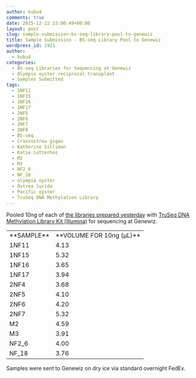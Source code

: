 ```yaml
---
author: kubu4
comments: true
date: 2015-12-22 23:00:49+00:00
layout: post
slug: sample-submission-bs-seq-library-pool-to-genewiz
title: Sample Submission - BS-seq Library Pool to Genewiz
wordpress_id: 1921
author:
  - kubu4
categories:
  - BS-seq Libraries for Sequencing at Genewiz
  - Olympia oyster reciprocal transplant
  - Samples Submitted
tags:
  - 1NF11
  - 1NF15
  - 1NF16
  - 1NF17
  - 2NF5
  - 2NF6
  - 2NF7
  - 2NF8
  - BS-seq
  - Crassostrea gigas
  - Katherine Silliman
  - Katie Lotterhos
  - M2
  - M3
  - NF2_6
  - NF_18
  - olympia oyster
  - Ostrea lurida
  - Pacific oyster
  - TruSeq DNA Methylation Library
---
```


Pooled 10ng of each of [the libraries prepared yesterday](http://onsnetwork.org/kubu4/2015/12/21/illumina-methylation-library-construction-olyc-gigas-bisulfite-treated-dna/) with [TruSeq DNA Methylation Library Kit (Illumina)](https://github.com/sr320/LabDocs/blob/master/protocols/Commercial_Protocols/Illumina_truseq-dna-methylation-library-prep-guide-15066014-a.pdf) for sequencing at Genewiz.

<table cellpadding="0" cellspacing="0" border="0" dir="ltr" > 
<tbody >
<tr >

<td data-sheets-value="[null,2,"Sample"]" >**SAMPLE**
</td>

<td data-sheets-value="[null,2,"Vol for 10ng (uL)"]" >**VOLUME FOR 10ng (μL)**
</td>
</tr>
<tr >

<td data-sheets-value="[null,2,"1NF11"]" >1NF11
</td>

<td data-sheets-value="[null,3,null,4.132231404958678]" data-sheets-numberformat="[null,2,"0.00",1]" data-sheets-formula="=10/R[-16]C[5]" >4.13
</td>
</tr>
<tr >

<td data-sheets-value="[null,2,"1NF15"]" >1NF15
</td>

<td data-sheets-value="[null,3,null,5.319148936170213]" data-sheets-numberformat="[null,2,"0.00",1]" data-sheets-formula="=10/R[-16]C[5]" >5.32
</td>
</tr>
<tr >

<td data-sheets-value="[null,2,"1NF16"]" >1NF16
</td>

<td data-sheets-value="[null,3,null,3.64963503649635]" data-sheets-numberformat="[null,2,"0.00",1]" data-sheets-formula="=10/R[-16]C[5]" >3.65
</td>
</tr>
<tr >

<td data-sheets-value="[null,2,"1NF17"]" >1NF17
</td>

<td data-sheets-value="[null,3,null,3.937007874015748]" data-sheets-numberformat="[null,2,"0.00",1]" data-sheets-formula="=10/R[-16]C[5]" >3.94
</td>
</tr>
<tr >

<td data-sheets-value="[null,2,"2NF4"]" >2NF4
</td>

<td data-sheets-value="[null,3,null,3.676470588235294]" data-sheets-numberformat="[null,2,"0.00",1]" data-sheets-formula="=10/R[-16]C[5]" >3.68
</td>
</tr>
<tr >

<td data-sheets-value="[null,2,"2NF5"]" >2NF5
</td>

<td data-sheets-value="[null,3,null,4.098360655737705]" data-sheets-numberformat="[null,2,"0.00",1]" data-sheets-formula="=10/R[-16]C[5]" >4.10
</td>
</tr>
<tr >

<td data-sheets-value="[null,2,"2NF6"]" >2NF6
</td>

<td data-sheets-value="[null,3,null,4.201680672268908]" data-sheets-numberformat="[null,2,"0.00",1]" data-sheets-formula="=10/R[-16]C[5]" >4.20
</td>
</tr>
<tr >

<td data-sheets-value="[null,2,"2NF7"]" >2NF7
</td>

<td data-sheets-value="[null,3,null,5.319148936170213]" data-sheets-numberformat="[null,2,"0.00",1]" data-sheets-formula="=10/R[-16]C[5]" >5.32
</td>
</tr>
<tr >

<td data-sheets-value="[null,2,"M2"]" >M2
</td>

<td data-sheets-value="[null,3,null,4.587155963302752]" data-sheets-numberformat="[null,2,"0.00",1]" data-sheets-formula="=10/R[-16]C[5]" >4.59
</td>
</tr>
<tr >

<td data-sheets-value="[null,2,"M3"]" >M3
</td>

<td data-sheets-value="[null,3,null,3.90625]" data-sheets-numberformat="[null,2,"0.00",1]" data-sheets-formula="=10/R[-16]C[5]" >3.91
</td>
</tr>
<tr >

<td data-sheets-value="[null,2,"NF2_6"]" >NF2_6
</td>

<td data-sheets-value="[null,3,null,4]" data-sheets-numberformat="[null,2,"0.00",1]" data-sheets-formula="=10/R[-16]C[5]" >4.00
</td>
</tr>
<tr >

<td data-sheets-value="[null,2,"NF_18"]" >NF_18
</td>

<td data-sheets-value="[null,3,null,3.7593984962406015]" data-sheets-numberformat="[null,2,"0.00",1]" data-sheets-formula="=10/R[-16]C[5]" >3.76
</td>
</tr>
</tbody>
</table>

Samples were sent to Genewiz on dry ice via standard overnight FedEx.
